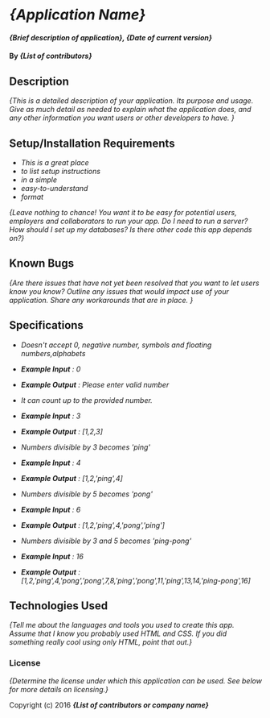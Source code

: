 # _{Application Name}_

#### _{Brief description of application}, {Date of current version}_

#### By _**{List of contributors}**_

## Description

_{This is a detailed description of your application. Its purpose and usage.  Give as much detail as needed to explain what the application does, and any other information you want users or other developers to have. }_

## Setup/Installation Requirements

* _This is a great place_
* _to list setup instructions_
* _in a simple_
* _easy-to-understand_
* _format_

_{Leave nothing to chance! You want it to be easy for potential users, employers and collaborators to run your app. Do I need to run a server? How should I set up my databases? Is there other code this app depends on?}_

## Known Bugs

_{Are there issues that have not yet been resolved that you want to let users know you know?  Outline any issues that would impact use of your application.  Share any workarounds that are in place. }_

## Specifications

* _Doesn't accept 0, negative number, symbols and floating numbers,alphabets_
* _**Example Input** : 0_
* _**Example Output** : Please enter valid number_

* _It can count up to the provided number._
* _**Example Input** : 3_
* _**Example Output** : [1,2,3]_

* _Numbers divisible by 3 becomes 'ping'_
* _**Example Input** : 4_
* _**Example Output** : [1,2,'ping',4]_

* _Numbers divisible by 5 becomes 'pong'_
* _**Example Input** : 6_
* _**Example Output** : [1,2,'ping',4,'pong','ping']_

* _Numbers divisible by 3 and 5 becomes 'ping-pong'_
* _**Example Input** : 16_
* _**Example Output** : [1,2,'ping',4,'pong','pong',7,8,'ping','pong',11,'ping',13,14,'ping-pong',16]_






## Technologies Used

_{Tell me about the languages and tools you used to create this app. Assume that I know you probably used HTML and CSS. If you did something really cool using only HTML, point that out.}_

### License

*{Determine the license under which this application can be used.  See below for more details on licensing.}*

Copyright (c) 2016 **_{List of contributors or company name}_**
